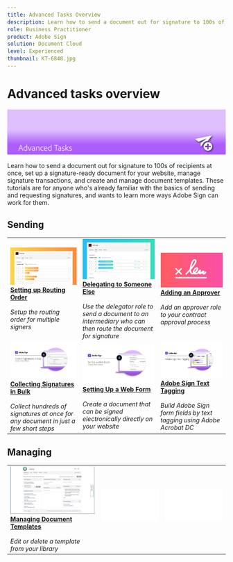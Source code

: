 ```yaml
---
title: Advanced Tasks Overview
description: Learn how to send a document out for signature to 100s of recipients at once, set up a signature-ready document for your website, manage signature transactions, and create and manage document templates
role: Business Practitioner
product: Adobe Sign
solution: Document Cloud
level: Experienced
thumbnail: KT-6848.jpg
---
```


# Advanced tasks overview

![Sign Advanced Image](../assets/Hero-Advanced.png)

Learn how to send a document out for signature to 100s of recipients at once, set up a signature-ready document for your website, manage signature transactions, and create and manage document templates. These tutorials are for anyone who's already familiar with the basics of sending and requesting signatures, and wants to learn more ways Adobe Sign can work for them.

## Sending

<table style="table-layout:fixed">
<tr>
  <td>
    <a href="setting-up-routing.md">
      <img alt="Setting up Routing Order" src="../assets/Routing.png">
    </a>
    <div>
    <a href="setting-up-routing.md"><strong>Setting up Routing Order</strong></a>
    </div>
    <br>
    <em>Setup the routing order for multiple signers</em>
  </td>
  <td>
    <a href="delegate-signature.md">
      <img alt="Delegating to Someone Else" src="../assets/Delegating.png" />
    </a>  
    <div>
    <a href="delegate-signature.md"><strong>Delegating to Someone Else</strong></a>
    </div>
    <br>
    <em>Use the delegator role to send a document to an intermediary who can then route the document for signature</em>
  </td>
  <td>
    <a href="add-an-approver.md">
      <img alt="Adding an Approver" src="../assets/Approver.png" />
    </a>
    <div>
    <a href="add-an-approver.md"><strong>Adding an Approver</strong></a>
    </div>
    <br>
    <em>Add an approver role to your contract approval process</em>
  </td>
</tr>
<tr>
  <td>
    <a href="megasign.md">
      <img alt="Collecting Signatures in Bulk" src="../assets/Megasign.png" />
    </a>
    <div>
    <a href="megasign.md"><strong>Collecting Signatures in Bulk</strong></a>
    </div>
    <br>
    <em>Collect hundreds of signatures at once for any document in just a few short steps</em>
  </td>
  <td>
    <a href="webform.md">
      <img alt="Setting Up a Web Form" src="../assets/Webform.png" />
    </a>
    <div>
    <a href="webform.md"><strong>Setting Up a Web Form</strong></a>
    </div>
    <br>
    <em>Create a document that can be signed electronically directly on your website</em>
  </td> 
  <td>
    <a href="adobe-sign-text-tagging.md">
      <img alt="Adobe Sign Text Tagging" src="../assets/Text-Tagging.png" />
  </a>
    <div>
    <a href="adobe-sign-text-tagging.md"><strong>Adobe Sign Text Tagging</strong></a>
    </div>
    <br>
    <em>Build Adobe Sign form fields by text tagging using Adobe Acrobat DC</em>
  </td> 
</table>

## Managing

<table style="table-layout:fixed">
<tr>
  <td>
    <a href="edit-a-template.md">
      <img alt="Managing Document Templates" src="../assets/ManageTemplate.png" />
    </a>
    <div>
    <a href="edit-a-template.md"><strong>Managing Document Templates</strong></a>
    </div>
    <br>
    <em>Edit or delete a template from your library</em>
  </td>  
  <td>
    <img alt="Spacer" src="../assets/Whitespacer.png" />
    <div>
    <br>
  </td>
  <td>
    <img alt="Spacer" src="../assets/Whitespacer.png" />
    <div>
    <br>
  </td>
</tr>
</table>